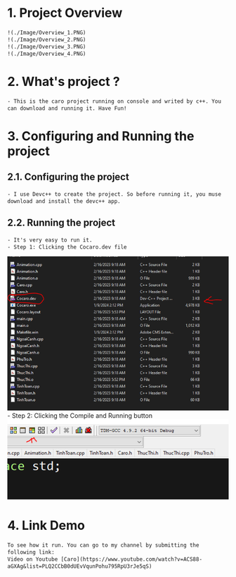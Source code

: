 # 1. Project Overview
	!(./Image/Overview_1.PNG)
	!(./Image/Overview_2.PNG)
	!(./Image/Overview_3.PNG)
	!(./Image/Overview_4.PNG)
# 2. What's project ?
	- This is the caro project running on console and writed by c++. You can download and running it. Have Fun!
# 3. Configuring and Running the project
## 2.1. Configuring the project
	- I use Devc++ to create the project. So before running it, you muse download and install the devc++ app. 
## 2.2. Running the project
	- It's very easy to run it.
	- Step 1: Clicking the Cocaro.dev file
![](<Image/running_the_project.PNG>)	
	- Step 2: Clicking the Compile and Running button	
![](<Image/running_the_project_2.PNG>)
# 4. Link Demo
	To see how it run. You can go to my channel by submitting the following link:
	Video on Youtube [Caro](https://www.youtube.com/watch?v=ACS88-aGXAg&list=PLQ2CCbB0dUEvVqunPohu795RpU3rJe5qS)
